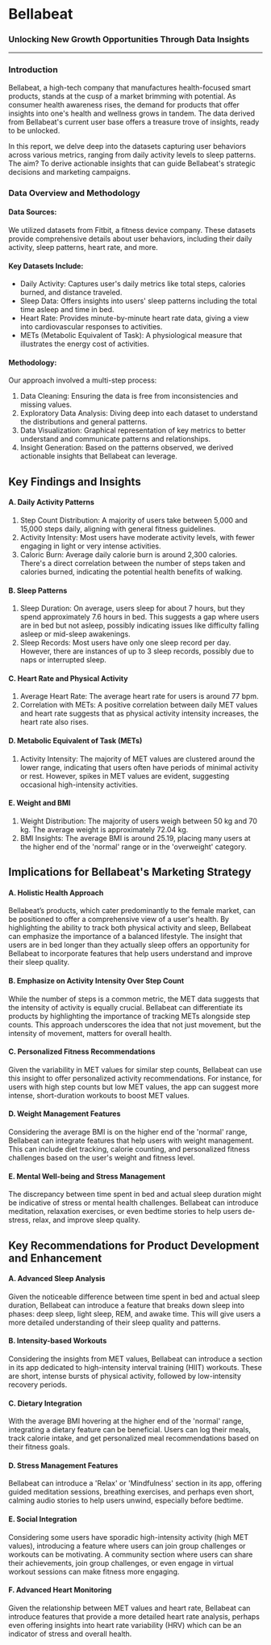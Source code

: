 # Bellabeat 
### Unlocking New Growth Opportunities Through Data Insights
---
### Introduction
Bellabeat, a high-tech company that manufactures health-focused smart products, stands at the cusp of a market brimming with potential. As consumer health awareness rises, the demand for products that offer insights into one's health and wellness grows in tandem. The data derived from Bellabeat's current user base offers a treasure trove of insights, ready to be unlocked.

In this report, we delve deep into the datasets capturing user behaviors across various metrics, ranging from daily activity levels to sleep patterns. The aim? To derive actionable insights that can guide Bellabeat's strategic decisions and marketing campaigns.

### Data Overview and Methodology

#### Data Sources:
We utilized datasets from Fitbit, a fitness device company. These datasets provide comprehensive details about user behaviors, including their daily activity, sleep patterns, heart rate, and more.

#### Key Datasets Include:

* Daily Activity: Captures user's daily metrics like total steps, calories burned, and distance traveled.
* Sleep Data: Offers insights into users' sleep patterns including the total time asleep and time in bed.
* Heart Rate: Provides minute-by-minute heart rate data, giving a view into cardiovascular responses to activities.
* METs (Metabolic Equivalent of Task): A physiological measure that illustrates the energy cost of activities.

#### Methodology:
Our approach involved a multi-step process:

1. Data Cleaning: Ensuring the data is free from inconsistencies and missing values.
2. Exploratory Data Analysis: Diving deep into each dataset to understand the distributions and general patterns.
3. Data Visualization: Graphical representation of key metrics to better understand and communicate patterns and relationships.
4. Insight Generation: Based on the patterns observed, we derived actionable insights that Bellabeat can leverage.

## Key Findings and Insights

#### A. Daily Activity Patterns

1. Step Count Distribution: A majority of users take between 5,000 and 15,000 steps daily, aligning with general fitness guidelines.
2. Activity Intensity: Most users have moderate activity levels, with fewer engaging in light or very intense activities.
3. Caloric Burn: Average daily calorie burn is around 2,300 calories. There's a direct correlation between the number of steps taken and calories burned, indicating the potential health benefits of walking.

#### B. Sleep Patterns

1. Sleep Duration: On average, users sleep for about 7 hours, but they spend approximately 7.6 hours in bed. This suggests a gap where users are in bed but not asleep, possibly indicating issues like difficulty falling asleep or mid-sleep awakenings.
2. Sleep Records: Most users have only one sleep record per day. However, there are instances of up to 3 sleep records, possibly due to naps or interrupted sleep.

#### C. Heart Rate and Physical Activity

1. Average Heart Rate: The average heart rate for users is around 77 bpm.
2. Correlation with METs: A positive correlation between daily MET values and heart rate suggests that as physical activity intensity increases, the heart rate also rises.

#### D. Metabolic Equivalent of Task (METs)

1. Activity Intensity: The majority of MET values are clustered around the lower range, indicating that users often have periods of minimal activity or rest. However, spikes in MET values are evident, suggesting occasional high-intensity activities.

#### E. Weight and BMI

1. Weight Distribution: The majority of users weigh between 50 kg and 70 kg. The average weight is approximately 72.04 kg.
2. BMI Insights: The average BMI is around 25.19, placing many users at the higher end of the 'normal' range or in the 'overweight' category.

## Implications for Bellabeat's Marketing Strategy

#### A. Holistic Health Approach

Bellabeat’s products, which cater predominantly to the female market, can be positioned to offer a comprehensive view of a user's health. By highlighting the ability to track both physical activity and sleep, Bellabeat can emphasize the importance of a balanced lifestyle. The insight that users are in bed longer than they actually sleep offers an opportunity for Bellabeat to incorporate features that help users understand and improve their sleep quality.

#### B. Emphasize on Activity Intensity Over Step Count

While the number of steps is a common metric, the MET data suggests that the intensity of activity is equally crucial. Bellabeat can differentiate its products by highlighting the importance of tracking METs alongside step counts. This approach underscores the idea that not just movement, but the intensity of movement, matters for overall health.

#### C. Personalized Fitness Recommendations

Given the variability in MET values for similar step counts, Bellabeat can use this insight to offer personalized activity recommendations. For instance, for users with high step counts but low MET values, the app can suggest more intense, short-duration workouts to boost MET values.

#### D. Weight Management Features

Considering the average BMI is on the higher end of the 'normal' range, Bellabeat can integrate features that help users with weight management. This can include diet tracking, calorie counting, and personalized fitness challenges based on the user's weight and fitness level.

#### E. Mental Well-being and Stress Management

The discrepancy between time spent in bed and actual sleep duration might be indicative of stress or mental health challenges. Bellabeat can introduce meditation, relaxation exercises, or even bedtime stories to help users de-stress, relax, and improve sleep quality.

## Key Recommendations for Product Development and Enhancement

#### A. Advanced Sleep Analysis

Given the noticeable difference between time spent in bed and actual sleep duration, Bellabeat can introduce a feature that breaks down sleep into phases: deep sleep, light sleep, REM, and awake time. This will give users a more detailed understanding of their sleep quality and patterns.

#### B. Intensity-based Workouts

Considering the insights from MET values, Bellabeat can introduce a section in its app dedicated to high-intensity interval training (HIIT) workouts. These are short, intense bursts of physical activity, followed by low-intensity recovery periods.

#### C. Dietary Integration

With the average BMI hovering at the higher end of the 'normal' range, integrating a dietary feature can be beneficial. Users can log their meals, track calorie intake, and get personalized meal recommendations based on their fitness goals.

#### D. Stress Management Features

Bellabeat can introduce a 'Relax' or 'Mindfulness' section in its app, offering guided meditation sessions, breathing exercises, and perhaps even short, calming audio stories to help users unwind, especially before bedtime.

#### E. Social Integration

Considering some users have sporadic high-intensity activity (high MET values), introducing a feature where users can join group challenges or workouts can be motivating. A community section where users can share their achievements, join group challenges, or even engage in virtual workout sessions can make fitness more engaging.

#### F. Advanced Heart Monitoring

Given the relationship between MET values and heart rate, Bellabeat can introduce features that provide a more detailed heart rate analysis, perhaps even offering insights into heart rate variability (HRV) which can be an indicator of stress and overall health.

